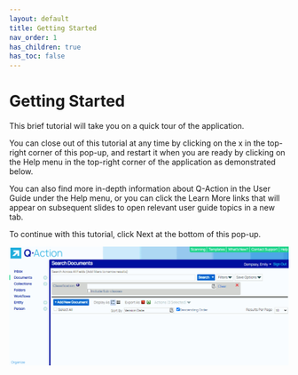 ```yaml
---
layout: default
title: Getting Started
nav_order: 1
has_children: true
has_toc: false
---
```

# Getting Started

This brief tutorial will take you on a quick tour of the application.

You can close out of this tutorial at any time by clicking on the x in the top-right corner of this pop-up, and restart it when you are ready by clicking on the Help menu in the top-right corner of the application as demonstrated below.

You can also find more in-depth information about Q-Action in the User Guide under the Help menu, or you can click the Learn More links that will appear on subsequent slides to open relevant user guide topics in a new tab.

To continue with this tutorial, click Next at the bottom of this pop-up.

![](/assets/images/restart-welcome-tutorial.gif)

